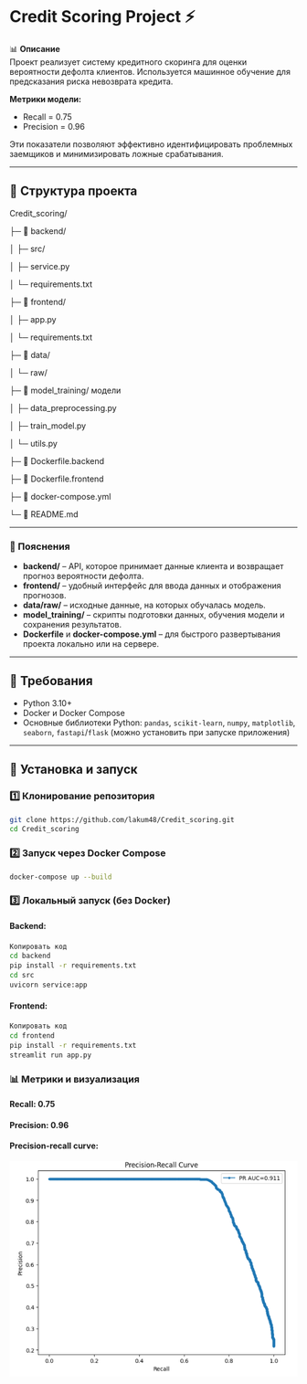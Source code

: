 # Credit Scoring Project ⚡️

📊 **Описание**  
Проект реализует систему кредитного скоринга для оценки вероятности дефолта клиентов. Используется машинное обучение для предсказания риска невозврата кредита.  

**Метрики модели:**  
- Recall = 0.75  
- Precision = 0.96  

Эти показатели позволяют эффективно идентифицировать проблемных заемщиков и минимизировать ложные срабатывания.

---

## 📂 Структура проекта

Credit_scoring/

├─ 📁 backend/ 

│ ├─ src/ 

│ ├─ service.py 

│ └─ requirements.txt 

├─ 📁 frontend/ 

│ ├─ app.py 

│ └─ requirements.txt

├─ 📁 data/

│ └─ raw/ 

├─ 📁 model_training/ модели

│ ├─ data_preprocessing.py

│ ├─ train_model.py

│ └─ utils.py

├─ 🐳 Dockerfile.backend 

├─ 🐳 Dockerfile.frontend 

├─ 🐳 docker-compose.yml 

└─ 📄 README.md 

---


### 🔹 Пояснения
- **backend/** – API, которое принимает данные клиента и возвращает прогноз вероятности дефолта.  
- **frontend/** – удобный интерфейс для ввода данных и отображения прогнозов.  
- **data/raw/** – исходные данные, на которых обучалась модель.  
- **model_training/** – скрипты подготовки данных, обучения модели и сохранения результатов.  
- **Dockerfile** и **docker-compose.yml** – для быстрого развертывания проекта локально или на сервере.  

---

## 🔧 Требования

- Python 3.10+  
- Docker и Docker Compose  
- Основные библиотеки Python: `pandas`, `scikit-learn`, `numpy`, `matplotlib`, `seaborn`, `fastapi`/`flask` (можно установить при запуске приложения)  

---

## 🚀 Установка и запуск

### 1️⃣ Клонирование репозитория
```bash
git clone https://github.com/lakum48/Credit_scoring.git
cd Credit_scoring
```
### 2️⃣ Запуск через Docker Compose
```bash
docker-compose up --build
```
### 3️⃣ Локальный запуск (без Docker)
#### Backend:
```bash
Копировать код
cd backend
pip install -r requirements.txt
cd src
uvicorn service:app
```
#### Frontend:
```bash
Копировать код
cd frontend
pip install -r requirements.txt
streamlit run app.py
```
### 📊 Метрики и визуализация
####  Recall: 0.75
#### Precision: 0.96

#### Precision-recall curve:
![alt text](image-1.png)




